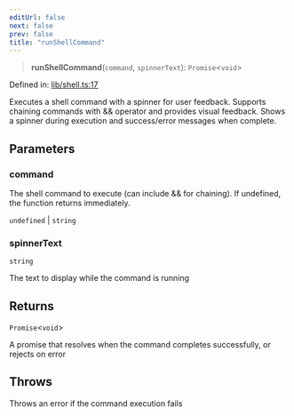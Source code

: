 ```yaml
---
editUrl: false
next: false
prev: false
title: "runShellCommand"
---
```


> **runShellCommand**(`command`, `spinnerText`): `Promise`\<`void`\>

Defined in: [lib/shell.ts:17](https://github.com/yashjawale/fabr/blob/af253d796213941a067e07d1a9e8b7372a1ddc07/src/lib/shell.ts#L17)

Executes a shell command with a spinner for user feedback.
Supports chaining commands with && operator and provides visual feedback.
Shows a spinner during execution and success/error messages when complete.

## Parameters

### command

The shell command to execute (can include && for chaining). If undefined, the function returns immediately.

`undefined` | `string`

### spinnerText

`string`

The text to display while the command is running

## Returns

`Promise`\<`void`\>

A promise that resolves when the command completes successfully, or rejects on error

## Throws

Throws an error if the command execution fails
